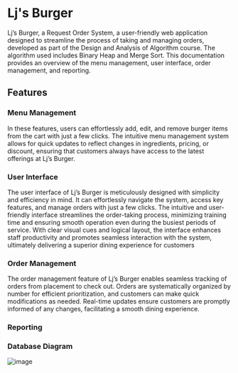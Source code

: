 # Lj's Burger
Lj’s Burger, a Request Order System, a user-friendly web application designed to streamline the process of taking and managing orders, developed as part of the Design and Analysis of Algorithm course. The algorithm used includes Binary Heap and Merge Sort. This documentation provides an overview of the menu management, user interface, order management, and reporting.

## Features

### Menu Management
In these features, users can effortlessly add, edit, and remove burger items from the cart with just a few clicks. The intuitive menu management system allows for quick updates to reflect changes in ingredients, pricing, or discount, ensuring that customers always have access to the latest offerings at Lj’s Burger.

### User Interface
The user interface of Lj’s Burger is meticulously designed with simplicity and efficiency in mind. It can effortlessly navigate the system, access key features, and manage orders with just a few clicks. The intuitive and user-friendly interface streamlines the order-taking process, minimizing training time and ensuring smooth operation even during the busiest periods of service. With clear visual cues and logical layout, the interface enhances staff productivity and promotes seamless interaction with the system, ultimately delivering a superior dining experience for customers

### Order Management
The order management feature of Lj’s Burger enables seamless tracking of orders from placement to check out. Orders are systematically organized by number for efficient prioritization, and customers can make quick modifications as needed. Real-time updates ensure customers are promptly informed of any changes, facilitating a smooth dining experience.

### Reporting

### Database Diagram
![image](https://github.com/LuisBulatao/SSS/assets/115807743/0a7e06e5-2da2-4b81-977c-829f94c01089)



